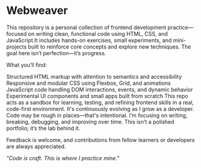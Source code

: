 # Webweaver

This repository is a personal collection of frontend development practice—focused on writing clean, functional code using HTML, CSS, and JavaScript.It includes hands-on exercises, small experiments, and mini-projects built to reinforce core concepts and explore new techniques. The goal here isn’t perfection—it’s progress.

What you’ll find:

Structured HTML markup with attention to semantics and accessibility
Responsive and modular CSS using Flexbox, Grid, and animations
JavaScript code handling DOM interactions, events, and dynamic behavior
Experimental UI components and small apps built from scratch
This repo acts as a sandbox for learning, testing, and refining frontend skills in a real, code-first environment. It's continuously evolving as I grow as a developer. Code may be rough in places—that's intentional. I’m focusing on writing, breaking, debugging, and improving over time. This isn’t a polished portfolio; it’s the lab behind it.

Feedback is welcome, and contributions from fellow learners or developers are always appreciated.

_"Code is craft. This is where I practice mine."_
 
 
